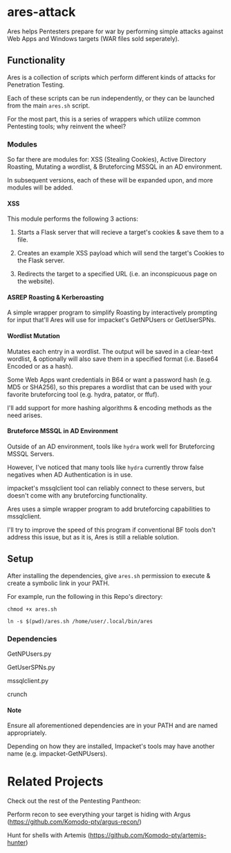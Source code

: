 # ares-attack
Ares helps Pentesters prepare for war by performing simple attacks against Web Apps and Windows targets (WAR files sold seperately).

## Functionality
Ares is a collection of scripts which perform different kinds of attacks for Penetration Testing.

Each of these scripts can be run independently, or they can be launched from the main `ares.sh` script.

For the most part, this is a series of wrappers which utilize common Pentesting tools; why reinvent the wheel?

### Modules
So far there are modules for: XSS (Stealing Cookies), Active Directory Roasting, Mutating a wordlist, & Bruteforcing MSSQL in an AD environment.

In subsequent versions, each of these will be expanded upon, and more modules will be added.

#### XSS
This module performs the following 3 actions:

1) Starts a Flask server that will recieve a target's cookies & save them to a file.

2) Creates an example XSS payload which will send the target's Cookies to the Flask server.

3) Redirects the target to a specified URL (i.e. an inconspicuous page on the website).

#### ASREP Roasting & Kerberoasting
A simple wrapper program to simplify Roasting by interactively prompting for input that'll Ares will use for impacket's GetNPUsers or GetUserSPNs.

#### Wordlist Mutation
Mutates each entry in a wordlist. The output will be saved in a clear-text wordlist, & optionally will also save them in a specified format (i.e. Base64 Encoded or as a hash).

Some Web Apps want credentials in B64 or want a password hash (e.g. MD5 or SHA256), so this prepares a wordlist that can be used with your favorite bruteforcing tool (e.g. hydra, patator, or ffuf).

I'll add support for more hashing algorithms & encoding methods as the need arises.

#### Bruteforce MSSQL in AD Environment
Outside of an AD environment, tools like `hydra` work well for Bruteforcing MSSQL Servers.

However, I've noticed that many tools like `hydra` currently throw false negatives when AD Authentication is in use.

impacket's mssqlclient tool can reliably connect to these servers, but doesn't come with any bruteforcing functionality.

Ares uses a simple wrapper program to add bruteforcing capabilities to mssqlclient.

I'll try to improve the speed of this program if conventional BF tools don't address this issue, but as it is, Ares is still a reliable solution.

## Setup
After installing the dependencies, give `ares.sh` permission to execute & create a symbolic link in your PATH.

For example, run the following in this Repo's directory:

`chmod +x ares.sh`

`ln -s $(pwd)/ares.sh /home/user/.local/bin/ares`

### Dependencies
GetNPUsers.py

GetUserSPNs.py

mssqlclient.py

crunch

#### Note
Ensure all aforementioned dependencies are in your PATH and are named appropriately.

Depending on how they are installed, Impacket's tools may have another name (e.g. impacket-GetNPUsers).

# Related Projects
Check out the rest of the Pentesting Pantheon:

Perform recon to see everything your target is hiding with Argus (https://github.com/Komodo-pty/argus-recon/)

Hunt for shells with Artemis (https://github.com/Komodo-pty/artemis-hunter)
